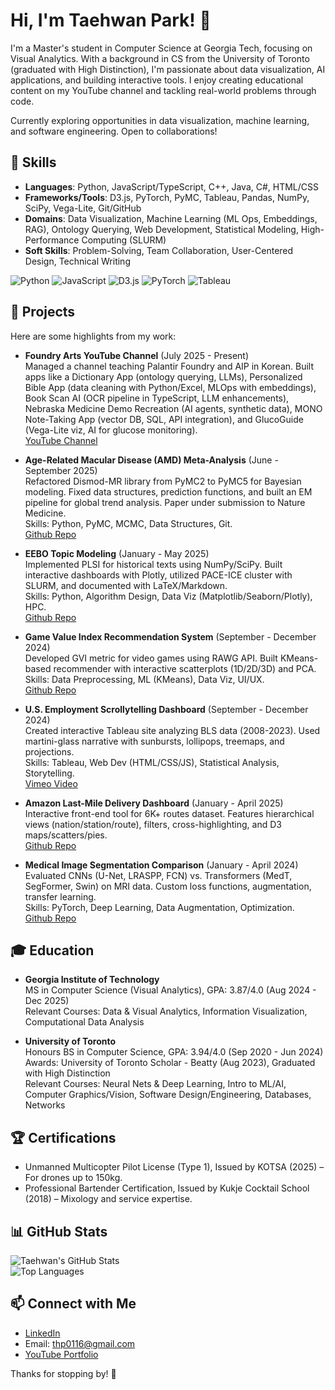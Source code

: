 # Hi, I'm Taehwan Park! 👋

I'm a Master's student in Computer Science at Georgia Tech, focusing on Visual Analytics. With a background in CS from the University of Toronto (graduated with High Distinction), I'm passionate about data visualization, AI applications, and building interactive tools. I enjoy creating educational content on my YouTube channel and tackling real-world problems through code.

Currently exploring opportunities in data visualization, machine learning, and software engineering. Open to collaborations!

## 🔧 Skills
- **Languages**: Python, JavaScript/TypeScript, C++, Java, C#, HTML/CSS
- **Frameworks/Tools**: D3.js, PyTorch, PyMC, Tableau, Pandas, NumPy, SciPy, Vega-Lite, Git/GitHub
- **Domains**: Data Visualization, Machine Learning (ML Ops, Embeddings, RAG), Ontology Querying, Web Development, Statistical Modeling, High-Performance Computing (SLURM)
- **Soft Skills**: Problem-Solving, Team Collaboration, User-Centered Design, Technical Writing

![Python](https://img.shields.io/badge/Python-3776AB?style=flat&logo=python&logoColor=white)
![JavaScript](https://img.shields.io/badge/JavaScript-F7DF1E?style=flat&logo=javascript&logoColor=black)
![D3.js](https://img.shields.io/badge/D3.js-F9A03C?style=flat&logo=d3.js&logoColor=white)
![PyTorch](https://img.shields.io/badge/PyTorch-EE4C2C?style=flat&logo=pytorch&logoColor=white)
![Tableau](https://img.shields.io/badge/Tableau-E97627?style=flat&logo=tableau&logoColor=white)

## 💼 Projects
Here are some highlights from my work:

- **Foundry Arts YouTube Channel** (July 2025 - Present)  
  Managed a channel teaching Palantir Foundry and AIP in Korean. Built apps like a Dictionary App (ontology querying, LLMs), Personalized Bible App (data cleaning with Python/Excel, MLOps with embeddings), Book Scan AI (OCR pipeline in TypeScript, LLM enhancements), Nebraska Medicine Demo Recreation (AI agents, synthetic data), MONO Note-Taking App (vector DB, SQL, API integration), and GlucoGuide (Vega-Lite viz, AI for glucose monitoring).  
  [YouTube Channel](https://www.youtube.com/@FoundryArts)

- **Age-Related Macular Disease (AMD) Meta-Analysis** (June - September 2025)  
  Refactored Dismod-MR library from PyMC2 to PyMC5 for Bayesian modeling. Fixed data structures, prediction functions, and built an EM pipeline for global trend analysis. Paper under submission to Nature Medicine.  
  Skills: Python, PyMC, MCMC, Data Structures, Git.  
  [Github Repo](https://github.com/EonSJeon/dismod_mr_migrated)

- **EEBO Topic Modeling** (January - May 2025)  
  Implemented PLSI for historical texts using NumPy/SciPy. Built interactive dashboards with Plotly, utilized PACE-ICE cluster with SLURM, and documented with LaTeX/Markdown.  
  Skills: Python, Algorithm Design, Data Viz (Matplotlib/Seaborn/Plotly), HPC.  
  [Github Repo](https://github.com/VIP-TopicModeling/Topic-Modeling-VIP-EEBO-TCP-Collections-Navigations)

- **Game Value Index Recommendation System** (September - December 2024)  
  Developed GVI metric for video games using RAWG API. Built KMeans-based recommender with interactive scatterplots (1D/2D/3D) and PCA.  
  Skills: Data Preprocessing, ML (KMeans), Data Viz, UI/UX.  
  [Github Repo](https://github.com/adithya-gv/cse-6242-final)

- **U.S. Employment Scrollytelling Dashboard** (September - December 2024)  
  Created interactive Tableau site analyzing BLS data (2008-2023). Used martini-glass narrative with sunbursts, lollipops, treemaps, and projections.  
  Skills: Tableau, Web Dev (HTML/CSS/JS), Statistical Analysis, Storytelling.  
  [Vimeo Video](https://vimeo.com/1039512879)

- **Amazon Last-Mile Delivery Dashboard** (January - April 2025)  
  Interactive front-end tool for 6K+ routes dataset. Features hierarchical views (nation/station/route), filters, cross-highlighting, and D3 maps/scatters/pies.  
  [Github Repo](https://github.com/SCOU7/D3-Amazon-delivery-dashboard)

- **Medical Image Segmentation Comparison** (January - April 2024)  
  Evaluated CNNs (U-Net, LRASPP, FCN) vs. Transformers (MedT, SegFormer, Swin) on MRI data. Custom loss functions, augmentation, transfer learning.  
  Skills: PyTorch, Deep Learning, Data Augmentation, Optimization.  
  [Github Repo](https://github.com/sean-seowon-yi/CSC413-Project)

## 🎓 Education
- **Georgia Institute of Technology**  
  MS in Computer Science (Visual Analytics), GPA: 3.87/4.0 (Aug 2024 - Dec 2025)  
  Relevant Courses: Data & Visual Analytics, Information Visualization, Computational Data Analysis

- **University of Toronto**  
  Honours BS in Computer Science, GPA: 3.94/4.0 (Sep 2020 - Jun 2024)  
  Awards: University of Toronto Scholar - Beatty (Aug 2023), Graduated with High Distinction  
  Relevant Courses: Neural Nets & Deep Learning, Intro to ML/AI, Computer Graphics/Vision, Software Design/Engineering, Databases, Networks

## 🏆 Certifications
- Unmanned Multicopter Pilot License (Type 1), Issued by KOTSA (2025) – For drones up to 150kg.
- Professional Bartender Certification, Issued by Kukje Cocktail School (2018) – Mixology and service expertise.

## 📊 GitHub Stats
![Taehwan's GitHub Stats](https://github-readme-stats.vercel.app/api?username=SCOU7&show_icons=true&theme=radical)  
![Top Languages](https://github-readme-stats.vercel.app/api/top-langs/?username=SCOU7&layout=compact&theme=radical)

## 📫 Connect with Me
- [LinkedIn](https://www.linkedin.com/in/taehwan-park-a74ba2223/)
- Email: thp0116@gmail.com
- [YouTube Portfolio](https://www.youtube.com/@FoundryArts)

Thanks for stopping by! 🚀

